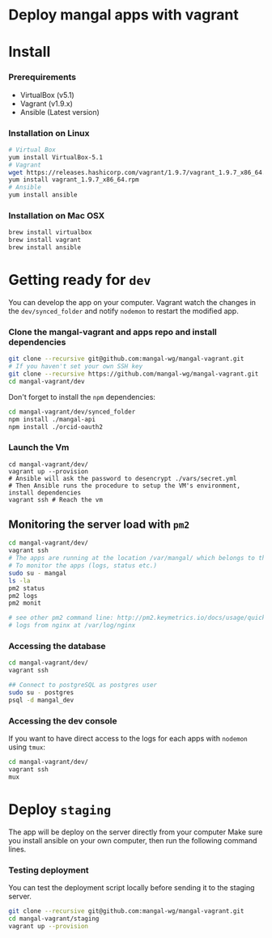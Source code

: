 # Deploy mangal apps with vagrant

# Install

### Prerequirements

- VirtualBox (v5.1)
- Vagrant (v1.9.x)
- Ansible (Latest version)

### Installation on Linux

```bash
# Virtual Box
yum install VirtualBox-5.1
# Vagrant
wget https://releases.hashicorp.com/vagrant/1.9.7/vagrant_1.9.7_x86_64.rpm?_ga=2.84851217.96389612.1501508263-357158161.1501087142
yum install vagrant_1.9.7_x86_64.rpm
# Ansible
yum install ansible
```

### Installation on Mac OSX

```bash
brew install virtualbox
brew install vagrant
brew install ansible
```

# Getting ready for `dev`

You can develop the app on your computer. Vagrant watch the changes in the `dev/synced_folder` and notify `nodemon` to restart the modified app.

### Clone the mangal-vagrant and apps repo and install dependencies

```bash
git clone --recursive git@github.com:mangal-wg/mangal-vagrant.git
# If you haven't set your own SSH key
git clone --recursive https://github.com/mangal-wg/mangal-vagrant.git
cd mangal-vagrant/dev
```

Don't forget to install the `npm` dependencies:

```bash
cd mangal-vagrant/dev/synced_folder
npm install ./mangal-api
npm install ./orcid-oauth2
```


### Launch the Vm

```
cd mangal-vagrant/dev/
vagrant up --provision
# Ansible will ask the password to desencrypt ./vars/secret.yml
# Then Ansible runs the procedure to setup the VM's environment, install dependencies
vagrant ssh # Reach the vm
```

## Monitoring the server load with `pm2`

```bash
cd mangal-vagrant/dev/
vagrant ssh
# The apps are running at the location /var/mangal/ which belongs to the user: mangal
# To monitor the apps (logs, status etc.)
sudo su - mangal
ls -la
pm2 status
pm2 logs
pm2 monit

# see other pm2 command line: http://pm2.keymetrics.io/docs/usage/quick-start/#cheat-sheet
# logs from nginx at /var/log/nginx
```

### Accessing the database

```bash
cd mangal-vagrant/dev/
vagrant ssh

## Connect to postgreSQL as postgres user
sudo su - postgres
psql -d mangal_dev
```

### Accessing the dev console

If you want to have direct access to the logs for each apps with `nodemon` using `tmux`:

```bash
cd mangal-vagrant/dev/
vagrant ssh
mux
```

# Deploy `staging`

The app will be deploy on the server directly from your computer
Make sure you install ansible on your own computer, then run the following command lines.


### Testing deployment

You can test the deployment script locally before sending it to the staging server.

```bash
git clone --recursive git@github.com:mangal-wg/mangal-vagrant.git
cd mangal-vagrant/staging
vagrant up --provision
```
